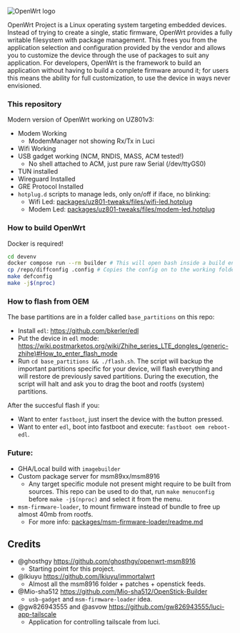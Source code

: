 ![OpenWrt logo](https://raw.githubusercontent.com/openwrt/openwrt/refs/heads/main/include/logo.png)

OpenWrt Project is a Linux operating system targeting embedded devices. Instead
of trying to create a single, static firmware, OpenWrt provides a fully
writable filesystem with package management. This frees you from the
application selection and configuration provided by the vendor and allows you
to customize the device through the use of packages to suit any application.
For developers, OpenWrt is the framework to build an application without having
to build a complete firmware around it; for users this means the ability for
full customization, to use the device in ways never envisioned.

### This repository
Modern version of OpenWrt working on UZ801v3:
- Modem Working
  - ModemManager not showing Rx/Tx in Luci
- Wifi Working
- USB gadget working (NCM, RNDIS, MASS, ACM tested!)
  - No shell attached to ACM, just pure raw Serial (/dev/ttyGS0)
- TUN installed
- Wireguard Installed
- GRE Protocol Installed
- `hotplug.d` scripts to manage leds, only on/off if iface, no blinking:
  - Wifi Led: [packages/uz801-tweaks/files/wifi-led.hotplug](packages/uz801-tweaks/files/wifi-led.hotplug)
  - Modem Led: [packages/uz801-tweaks/files/modem-led.hotplug](packages/uz801-tweaks/files/modem-led.hotplug)

### How to build OpenWrt
Docker is required!
```bash
cd devenv
docker compose run --rm builder # This will open bash inside a build environment
cp /repo/diffconfig .config # Copies the config on to the working folder
make defconfig
make -j$(nproc)
```

### How to flash from OEM
The base partitions are in a folder called `base_partitions` on this repo:
- Install `edl`: https://github.com/bkerler/edl
- Put the device in `edl` mode: https://wiki.postmarketos.org/wiki/Zhihe_series_LTE_dongles_(generic-zhihe)#How_to_enter_flash_mode
- Run `cd base_partitions && ./flash.sh`. The script will backup the important partitions specific for your device, will flash everything and will restore de previously saved partitions. During the execution, the script will halt and ask you to drag the boot and rootfs (system) partitions.

After the succesful flash if you:
- Want to enter `fastboot`, just insert the device with the button pressed.
- Want to enter `edl`, boot into fastboot and execute: `fastboot oem reboot-edl`.

### Future:
- GHA/Local build with `imagebuilder`
- Custom package server for msm89xx/msm8916
  - Any target specific module not present might require to be built from sources. This repo can be used to do that, run `make menuconfig` before `make -j$(nproc)` and select it from the menu.
- `msm-firmware-loader`, to mount firmware instead of bundle to free up almost 40mb from rootfs.
  - For more info: [packages/msm-firmware-loader/readme.md](packages/msm-firmware-loader/readme.md)

## Credits
- @ghosthgy https://github.com/ghosthgy/openwrt-msm8916
  - Starting point for this project.
- @lkiuyu https://github.com/lkiuyu/immortalwrt
  - Almost all the msm8916 folder + patches + openstick feeds.
- @Mio-sha512 https://github.com/Mio-sha512/OpenStick-Builder
  - `usb-gadget` and `msm-firmware-loader` idea.
- @gw826943555 and @asvow https://github.com/gw826943555/luci-app-tailscale
  - Application for controlling tailscale from luci.
